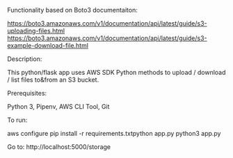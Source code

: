 Functionality based on Boto3 documentaiton:


https://boto3.amazonaws.com/v1/documentation/api/latest/guide/s3-uploading-files.html 
https://boto3.amazonaws.com/v1/documentation/api/latest/guide/s3-example-download-file.html

Description: 

This python/flask app uses AWS SDK Python methods to upload / download / list files to&from an S3 bucket. 

Prerequisites:

 Python 3,
 Pipenv,
 AWS CLI Tool,
 Git
 
 To run:
 
 aws configure
 pip install -r requirements.txtpython app.py
 python3 app.py
 
 Go to: http://localhost:5000/storage
